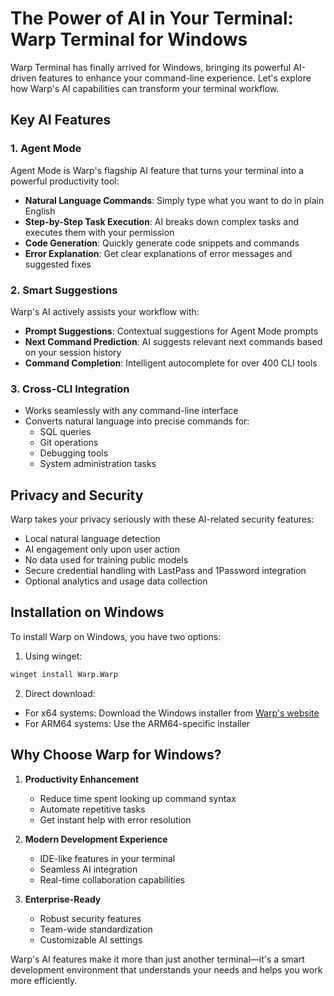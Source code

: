 # The Power of AI in Your Terminal: Warp Terminal for Windows

Warp Terminal has finally arrived for Windows, bringing its powerful AI-driven features to enhance your command-line experience. Let's explore how Warp's AI capabilities can transform your terminal workflow.

## Key AI Features

### 1. Agent Mode
Agent Mode is Warp's flagship AI feature that turns your terminal into a powerful productivity tool:
- **Natural Language Commands**: Simply type what you want to do in plain English
- **Step-by-Step Task Execution**: AI breaks down complex tasks and executes them with your permission
- **Code Generation**: Quickly generate code snippets and commands
- **Error Explanation**: Get clear explanations of error messages and suggested fixes

### 2. Smart Suggestions
Warp's AI actively assists your workflow with:
- **Prompt Suggestions**: Contextual suggestions for Agent Mode prompts
- **Next Command Prediction**: AI suggests relevant next commands based on your session history
- **Command Completion**: Intelligent autocomplete for over 400 CLI tools

### 3. Cross-CLI Integration
- Works seamlessly with any command-line interface
- Converts natural language into precise commands for:
  - SQL queries
  - Git operations
  - Debugging tools
  - System administration tasks

## Privacy and Security

Warp takes your privacy seriously with these AI-related security features:
- Local natural language detection
- AI engagement only upon user action
- No data used for training public models
- Secure credential handling with LastPass and 1Password integration
- Optional analytics and usage data collection

## Installation on Windows

To install Warp on Windows, you have two options:

1. Using winget:
```bash
winget install Warp.Warp
```

2. Direct download:
- For x64 systems: Download the Windows installer from [Warp's website](https://app.warp.dev/get_warp)
- For ARM64 systems: Use the ARM64-specific installer

## Why Choose Warp for Windows?

1. **Productivity Enhancement**
   - Reduce time spent looking up command syntax
   - Automate repetitive tasks
   - Get instant help with error resolution

2. **Modern Development Experience**
   - IDE-like features in your terminal
   - Seamless AI integration
   - Real-time collaboration capabilities

3. **Enterprise-Ready**
   - Robust security features
   - Team-wide standardization
   - Customizable AI settings

Warp's AI features make it more than just another terminal—it's a smart development environment that understands your needs and helps you work more efficiently.